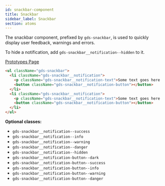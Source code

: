 ```yaml
---
id: snackbar-component
title: Snackbar
sidebar_label: Snackbar
section: atoms
---
```


The snackbar component, prefixed by `gds-snackbar`, is used to quickly display user feedback, warnings and errors.

To hide a notification, add `gds-snackbar__notification--hidden` to it.

<p style="margin-bottom: 0.8em">
    <a href="https://ds.gumgum.com/stable/index.html#gds-snackbar" target="_blank">Prototypes Page</a>
</p>

```html
<ul className="gds-snackbar">
  <li className="gds-snackbar__notification">
    <p className="gds-snackbar__notification-text">Some text goes here.</p>
    <button className="gds-snackbar__notification-button"></button>
  </li>
  <li className="gds-snackbar__notification">
    <p className="gds-snackbar__notification-text">Some text goes here.</p>
    <button className="gds-snackbar__notification-button"></button>
  </li>
</ul>
```

**Optional classes:**

- `gds-snackbar__notification--success`
- `gds-snackbar__notification--info`
- `gds-snackbar__notification--warning`
- `gds-snackbar__notification--danger`
- `gds-snackbar__notification--hidden`
- `gds-snackbar__notification-button--dark`
- `gds-snackbar__notification-button--success`
- `gds-snackbar__notification-button--info`
- `gds-snackbar__notification-button--warning`
- `gds-snackbar__notification-button--danger`
